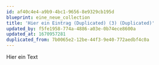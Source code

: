 ```yaml
---
id: af40c4e4-a9b9-4bc1-9656-8e9329cb195d
blueprint: eine_neue_collection
title: 'Hier ein Eintrag (Duplicated) (3) (Duplicated)'
updated_by: f5fe1958-774a-4886-a03e-0b74ece8600a
updated_at: 1670957281
duplicated_from: 7b0065e2-12be-44f3-9e40-772aedbf4c0a
---
```

Hier ein Text